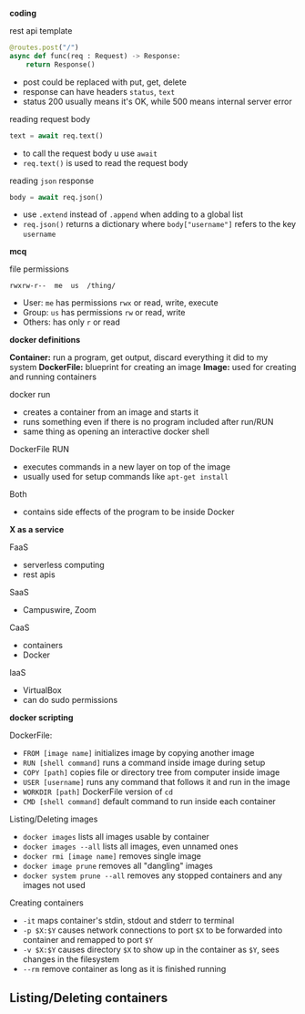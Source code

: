 
**coding**

rest api template
```Python
@routes.post("/") 
async def func(req : Request) -> Response:
	return Response()
```
- post could be replaced with put, get, delete
- response can have headers `status`, `text`
- status 200 usually means it's OK, while 500 means internal server error

reading request body
```Python
text = await req.text()
```
- to call the request body u use `await`
- `req.text()` is used to read the request body

reading `json` response
```Python
body = await req.json()
```
- use `.extend` instead of `.append` when adding to a global list
- `req.json()` returns a dictionary where `body["username"]` refers to the key `username`


**mcq**

file permissions
```
rwxrw-r--  me  us  /thing/
```
- User: `me` has permissions `rwx` or read, write, execute
- Group: `us` has permissions `rw` or read, write
- Others: has only `r` or read

**docker definitions**

**Container:** run a program, get output, discard everything it did to my system
**DockerFile:** blueprint for creating an image
**Image:** used for creating and running containers 

docker run
- creates a container from an image and starts it
- runs something even if there is no program included after run/RUN
- same thing as opening an interactive docker shell

DockerFile RUN
- executes commands in a new layer on top of the image
- usually used for setup commands like `apt-get install`

Both
- contains side effects of the program to be inside Docker

**X as a service**

FaaS
- serverless computing
- rest apis

SaaS
- Campuswire, Zoom

CaaS
- containers
- Docker

IaaS
- VirtualBox
- can do sudo permissions


**docker scripting**

DockerFile:
- `FROM [image name]` initializes image by copying another image
- `RUN [shell command]` runs a command inside image during setup
- `COPY [path]` copies file or directory tree from computer inside image
- `USER [username]` runs any command that follows it and run in the image
- `WORKDIR [path]` DockerFile version of `cd`
- `CMD [shell command]` default command to run inside each container

Listing/Deleting images
- `docker images` lists all images usable by container
- `docker images --all` lists all images, even unnamed ones
- `docker rmi [image name]` removes single image
- `docker image prune` removes all "dangling" images
- `docker system prune --all`  removes any stopped containers and any images not used

Creating containers
- `-it` maps container's stdin, stdout and stderr to terminal
- `-p $X:$Y` causes network connections to port `$X` to be forwarded into container and remapped to port `$Y`
- `-v $X:$Y` causes directory `$X` to show up in the container as `$Y`, sees changes in the filesystem
- `--rm` remove container as long as it is finished running

Listing/Deleting containers
- 